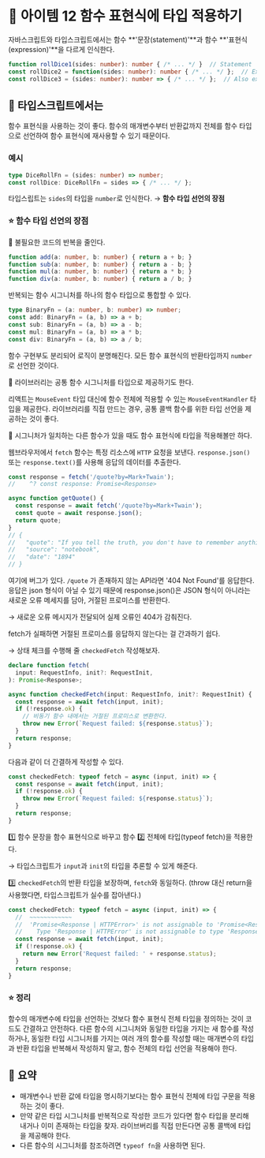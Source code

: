 # 📎 아이템 12 함수 표현식에 타입 적용하기

자바스크립트와 타입스크립트에서는 함수 **'문장(statement)'**과 함수 **'표현식(expression)'**을 다르게 인식한다.

```typescript
function rollDice1(sides: number): number { /* ... */ }  // Statement
const rollDice2 = function(sides: number): number { /* ... */ };  // Expression
const rollDice3 = (sides: number): number => { /* ... */ };  // Also expression
```

## 📍 타입스크립트에서는

함수 표현식을 사용하는 것이 좋다. 함수의 매개변수부터 반환값까지 전체를 함수 타입으로 선언하여 함수 표현식에 재사용할 수 있기 때문이다.

### 예시

```typescript
type DiceRollFn = (sides: number) => number;
const rollDice: DiceRollFn = sides => { /* ... */ };
```

타입스립트는 `sides`의 타입을 `number`로 인식한다. → **함수 타입 선언의 장점**

### **⭐️ 함수 타입 선언의 장점**

🔗 불필요한 코드의 반복을 줄인다.

```typescript
function add(a: number, b: number) { return a + b; }
function sub(a: number, b: number) { return a - b; }
function mul(a: number, b: number) { return a * b; }
function div(a: number, b: number) { return a / b; }
```

반복되는 함수 시그니처를 하나의 함수 타입으로 통합할 수 있다.

```typescript
type BinaryFn = (a: number, b: number) => number;
const add: BinaryFn = (a, b) => a + b;
const sub: BinaryFn = (a, b) => a - b;
const mul: BinaryFn = (a, b) => a * b;
const div: BinaryFn = (a, b) => a / b;
```

함수 구현부도 분리되어 로직이 분명해진다. 모든 함수 표현식의 반환타입까지 `number`로 선언한 것이다.

🔗 라이브러리는 공통 함수 시그니처를 타입으로 제공하기도 한다.

리액트는 `MouseEvent` 타입 대신에 함수 전체에 적용할 수 있는 `MouseEventHandler` 타입을 제공한다. 라이브러리를 직접 만드는 경우, 공통 콜백 함수를 위한 타입 선언을 제공하는 것이 좋다.

🔗 시그니처가 일치하는 다른 함수가 있을 때도 함수 표현식에 타입을 적용해볼만 하다.

웹브라우저에서 `fetch` 함수는 특정 리소스에 `HTTP` 요청을 보낸다. `response.json()` 또는 `response.text()`를 사용해 응답의 데이터를 추출한다.

```typescript
const response = fetch('/quote?by=Mark+Twain');
//    ^? const response: Promise<Response>

async function getQuote() {
  const response = await fetch('/quote?by=Mark+Twain');
  const quote = await response.json();
  return quote;
}
// {
//   "quote": "If you tell the truth, you don't have to remember anything.",
//   "source": "notebook",
//   "date": "1894"
// }
```

여기에 버그가 있다. `/quote` 가 존재하지 않는 API라면 '404 Not Found'를 응답한다. 응답은 json 형식이 아닐 수 있기 때문에 response.json()은 JSON 형식이 아니라는 새로운 오류 메세지를 담아, 거절된 프로미스를 반환한다.

→ 새로운 오류 메시지가 전달되어 실제 오류인 404가 감춰진다.

fetch가 실패하면 거절된 프로미스를 응답하지 않는다는 걸 간과하기 쉽다.

→ 상태 체크를 수행해 줄 `checkedFetch` 작성해보자.

```typescript
declare function fetch(
  input: RequestInfo, init?: RequestInit,
): Promise<Response>;

async function checkedFetch(input: RequestInfo, init?: RequestInit) {
  const response = await fetch(input, init);
  if (!response.ok) {
    // 비동기 함수 내에서는 거절된 프로미스로 변환한다.
    throw new Error(`Request failed: ${response.status}`);
  }
  return response;
}
```

다음과 같이 더 간결하게 작성할 수 있다.

```typescript
const checkedFetch: typeof fetch = async (input, init) => {
  const response = await fetch(input, init);
  if (!response.ok) {
    throw new Error(`Request failed: ${response.status}`);
  }
  return response;
}
```

1️⃣ 함수 문장을 함수 표현식으로 바꾸고 함수 2️⃣ 전체에 타입(typeof fetch)을 적용한다.&#x20;

→ 타입스크립트가 `input`과 `init`의 타입을 추론할 수 있게 해준다.

3️⃣ `checkedFetch`의 반환 타입을 보장하며, `fetch`와 동일하다. (throw 대신 return을 사용했다면, 타입스크립트가 실수를 잡아낸다.)

```typescript
const checkedFetch: typeof fetch = async (input, init) => {
  //  ~~~~~~~~~~~~
  //  'Promise<Response | HTTPError>' is not assignable to 'Promise<Response>'
  //    Type 'Response | HTTPError' is not assignable to type 'Response'
  const response = await fetch(input, init);
  if (!response.ok) {
    return new Error('Request failed: ' + response.status);
  }
  return response;
}
```

### ⭐️ 정리

함수의 매개변수에 타입을 선언하는 것보다 함수 표현식 전체 타입을 정의하는 것이 코드도 간결하고 안전하다. 다른 함수의 시그니처와 동일한 타입을 가지는 새 함수를 작성하거나, 동일한 타입 시그니처를 가지는 여러 개의 함수를 작성할 때는 매개변수의 타입과 반환 타입을 반복해서 작성하지 말고, 함수 전체의 타입 선언을 적용해야 한다.

## 📍 요약

* 매개변수나 반환 값에 타입을 명시하기보다는 함수 표현식 전체에 타입 구문을 적용하는 것이 좋다.
* 만약 같은 타입 시그니처를 반복적으로 작성한 코드가 있다면 함수 타입을 분리해 내거나 이미 존재하는 타입을 찾자. 라이브버리를 직접 만든다면 공통 콜백에 타입을 제공해야 한다.
* 다른 함수의 시그니처를 참조하려면 `typeof fn`을 사용하면 된다.
